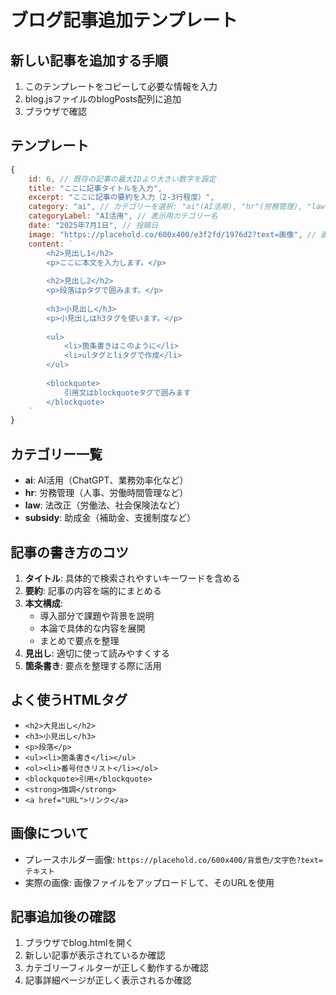 # ブログ記事追加テンプレート

## 新しい記事を追加する手順

1. このテンプレートをコピーして必要な情報を入力
2. blog.jsファイルのblogPosts配列に追加
3. ブラウザで確認

## テンプレート

```javascript
{
    id: 6, // 既存の記事の最大IDより大きい数字を設定
    title: "ここに記事タイトルを入力",
    excerpt: "ここに記事の要約を入力（2-3行程度）",
    category: "ai", // カテゴリーを選択: "ai"(AI活用), "hr"(労務管理), "law"(法改正), "subsidy"(助成金)
    categoryLabel: "AI活用", // 表示用カテゴリー名
    date: "2025年7月1日", // 投稿日
    image: "https://placehold.co/600x400/e3f2fd/1976d2?text=画像", // 画像URL
    content: `
        <h2>見出し1</h2>
        <p>ここに本文を入力します。</p>
        
        <h2>見出し2</h2>
        <p>段落はpタグで囲みます。</p>
        
        <h3>小見出し</h3>
        <p>小見出しはh3タグを使います。</p>
        
        <ul>
            <li>箇条書きはこのように</li>
            <li>ulタグとliタグで作成</li>
        </ul>
        
        <blockquote>
            引用文はblockquoteタグで囲みます
        </blockquote>
    `
}
```

## カテゴリー一覧

- **ai**: AI活用（ChatGPT、業務効率化など）
- **hr**: 労務管理（人事、労働時間管理など）
- **law**: 法改正（労働法、社会保険法など）
- **subsidy**: 助成金（補助金、支援制度など）

## 記事の書き方のコツ

1. **タイトル**: 具体的で検索されやすいキーワードを含める
2. **要約**: 記事の内容を端的にまとめる
3. **本文構成**:
   - 導入部分で課題や背景を説明
   - 本論で具体的な内容を展開
   - まとめで要点を整理
4. **見出し**: 適切に使って読みやすくする
5. **箇条書き**: 要点を整理する際に活用

## よく使うHTMLタグ

- `<h2>大見出し</h2>`
- `<h3>小見出し</h3>`
- `<p>段落</p>`
- `<ul><li>箇条書き</li></ul>`
- `<ol><li>番号付きリスト</li></ol>`
- `<blockquote>引用</blockquote>`
- `<strong>強調</strong>`
- `<a href="URL">リンク</a>`

## 画像について

- プレースホルダー画像: `https://placehold.co/600x400/背景色/文字色?text=テキスト`
- 実際の画像: 画像ファイルをアップロードして、そのURLを使用

## 記事追加後の確認

1. ブラウザでblog.htmlを開く
2. 新しい記事が表示されているか確認
3. カテゴリーフィルターが正しく動作するか確認
4. 記事詳細ページが正しく表示されるか確認